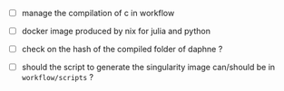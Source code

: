 - [ ] manage the compilation of c in workflow

- [ ] docker image produced by nix for julia and python

- [ ] check on the hash of the compiled folder of daphne ?

- [ ] should the script to generate the singularity image can/should be in `workflow/scripts` ?
